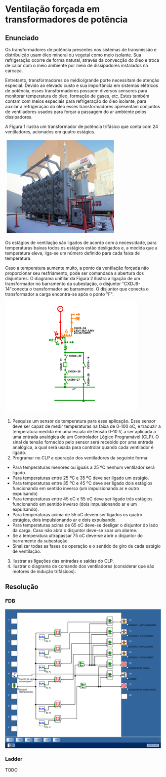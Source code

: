 # Ventilação forçada em transformadores de potência

## Enunciado

Os transformadores de potência presentes nos sistemas de transmissão e distribuição usam óleo mineral ou vegetal como meio isolante. Sua refrigeração ocorre de forma natural, através da convecção do óleo e troca de calor com o meio ambiente por meio de dissipadores instalados na carcaça.

Entretanto, transformadores de médio/grande porte necessitam de atenção especial. Devido ao elevado custo e sua importância em sistemas elétricos de potência, esses transformadores possuem diversos sensores para monitorar temperatura do óleo, formação de gases, etc. Estes também contam com meios especiais para refrigeração do óleo isolante, para auxilar a refrigeração do óleo esses transformadores apresentam conjuntos de ventiladores usados para forçar a passagem do ar ambiente pelos dissipadores.

A Figura 1 ilustra um transformador de potência trifásico que conta com 24 ventiladores, acionados em quatro estágios.

![Transformador de potência trifásico](imgs/enunciado.png)

Os estágios de ventilação são ligados de acordo com a necessidade, para temperaturas baixas todos os estágios estão desligados e, a medida que a temperatura eleva, liga-se um número definido para cada faixa de temperatura.

Caso a temperatura aumente muito, a ponto da ventilação forçada não proporcionar seu resfriamento, pode ser comandada a abertura dos disjuntores. O diagrama unifilar da Figura 2 ilustra a ligação de um transformador no barramento da subestação, o disjuntor "CXDJ6-14"conecta o transformador ao barramento. O disjuntor que conecta o transformador a carga encontra-se após o ponto "F".

![Diagrama unifilar da ligação do transformador.](imgs/enunciado-2.png)

1. Pesquise um sensor de temperatura para essa aplicação. Esse sensor deve ser capaz de medir temperaturas na faixa de 0-100 oC, e traduzir a temperatura medida em uma escala de tensão 0-10 V, a ser aplicada a uma entrada analógica de um Controlador Lógico Programável (CLP). O sinal de tensão fornecido pelo sensor será recebido por uma entrada analógica, a qual será usada para controlar quando cada ventilador é ligado.
2. Programar no CLP a operação dos ventiladores da seguinte forma:

- Para temperaturas menores ou iguais a 25 ºC nenhum ventilador será ligado.
- Para temperaturas entre 25 ºC e 35 ºC deve ser ligado um estágio.
- Para temperaturas entre 35 ºC e 45 ºC deve ser ligado dois estágios funcionando em sentido inverso (um impulsionando ar e outro expulsando)
- Para temperaturas entre 45 oC e 55 oC deve ser ligado três estágios funcionando em sentido inverso (dois impulsionando ar e um expulsando).
- Para temperaturas acima de 55 oC devem ser ligados os quatro estágios, dois impulsionando ar e dois expulsando.
- Para temperaturas acima de 65 oC deve-se desligar o disjuntor do lado da carga. Caso não abra o disjuntor deve-se soar um alarme.
- Se a temperatura ultrapassar 75 oC deve-se abrir o disjuntor do barramento da subestação.
- Sinalizar todas as fases de operação e o sentido de giro de cada estágio de
ventilação.

3.  Ilustrar as ligações das entradas e saídas do CLP.
4.  Ilustrar o diagrama de comando dos ventiladores (considerar que são motores de indução trifásicos).

## Resolução

### FDB

![Resolução em FDB](imgs/fdb.png)

### Ladder

TODO